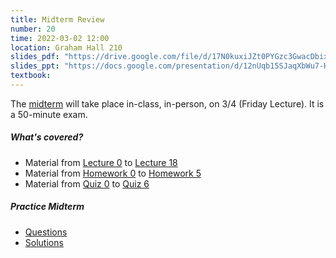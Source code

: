 ```yaml
---
title: Midterm Review
number: 20
time: 2022-03-02 12:00
location: Graham Hall 210
slides_pdf: "https://drive.google.com/file/d/17N0kuxiJZt0PYGzc3GwacDbix-MOhG83/view?usp=sharing"
slides_ppt: "https://docs.google.com/presentation/d/12nUqb15SJaqXbWu7-HbZcxY4ge7UsxRU5E_JsafmPyA/edit?usp=sharing"
textbook:
---
```

The [midterm](/exams/#midterm) will take place in-class, in-person, on 3/4 (Friday Lecture). It is a 50-minute exam.

##### What's covered?
- Material from [Lecture 0](/lectures/#why-are-we-here) to [Lecture 18](/lectures/#strongly-connected-components)
- Material from [Homework 0](/homework/#hw0) to [Homework 5](/homework/#hw5)
- Material from [Quiz 0](/announcements/#quiz-0) to [Quiz 6](/announcements/#quiz-6)

##### Practice Midterm
- [Questions](/assets/midterm/practice_midterm.pdf)
- [Solutions](/assets/midterm/practice_midterm_solutions.pdf)

